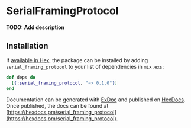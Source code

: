 # SerialFramingProtocol

**TODO: Add description**

## Installation

If [available in Hex](https://hex.pm/docs/publish), the package can be installed
by adding `serial_framing_protocol` to your list of dependencies in `mix.exs`:

```elixir
def deps do
  [{:serial_framing_protocol, "~> 0.1.0"}]
end
```

Documentation can be generated with [ExDoc](https://github.com/elixir-lang/ex_doc)
and published on [HexDocs](https://hexdocs.pm). Once published, the docs can
be found at [https://hexdocs.pm/serial_framing_protocol](https://hexdocs.pm/serial_framing_protocol).

